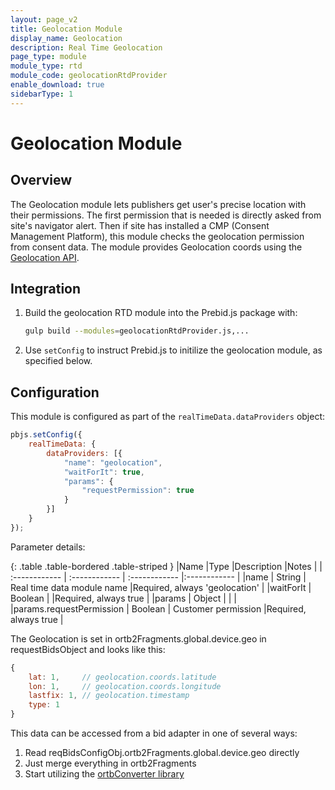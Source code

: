 ```yaml
---
layout: page_v2
title: Geolocation Module
display_name: Geolocation
description: Real Time Geolocation
page_type: module
module_type: rtd
module_code: geolocationRtdProvider
enable_download: true
sidebarType: 1
---
```


# Geolocation Module

## Overview

The Geolocation module lets publishers get user's precise location with their permissions. The first permission that is needed is directly asked from site's navigator alert. Then if site has installed a CMP (Consent Management Platform), this module checks the geolocation permission from consent data. The module provides Geolocation coords using the [Geolocation API](https://developer.mozilla.org/en-US/docs/Web/API/Geolocation_API).

## Integration

1. Build the geolocation RTD module into the Prebid.js package with:

    ```bash
    gulp build --modules=geolocationRtdProvider.js,...
    ```

2. Use `setConfig` to instruct Prebid.js to initilize the geolocation module, as specified below.

## Configuration

This module is configured as part of the `realTimeData.dataProviders` object:

```javascript
pbjs.setConfig({
    realTimeData: {
        dataProviders: [{
            "name": "geolocation",
            "waitForIt": true,
            "params": {
                "requestPermission": true
            }
        }]
    }
});
```

Parameter details:

{: .table .table-bordered .table-striped }
|Name |Type |Description |Notes |
| :------------ | :------------ | :------------ |:------------ |
|name | String | Real time data module name |Required, always 'geolocation' |
|waitForIt | Boolean | |Required, always true |
|params | Object | | |
|params.requestPermission | Boolean | Customer permission |Required, always true  |

The Geolocation is set in ortb2Fragments.global.device.geo in requestBidsObject and looks like this:

```javascript
{
    lat: 1,     // geolocation.coords.latitude
    lon: 1,     // geolocation.coords.longitude
    lastfix: 1, // geolocation.timestamp
    type: 1
}
```

This data can be accessed from a bid adapter in one of several ways:
1. Read reqBidsConfigObj.ortb2Fragments.global.device.geo directly
2. Just merge everything in ortb2Fragments
3. Start utilizing the [ortbConverter library](https://github.com/prebid/Prebid.js/blob/master/libraries/ortbConverter/README.md)
